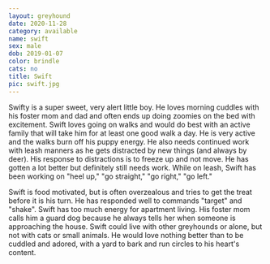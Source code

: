 ```yaml
---
layout: greyhound
date: 2020-11-28
category: available
name: swift
sex: male
dob: 2019-01-07
color: brindle
cats: no
title: Swift
pic: swift.jpg
---
```

Swifty is a super sweet, very alert little boy. He loves morning cuddles with his foster mom and dad and often ends up doing zoomies on the bed with excitement. Swift loves going on walks and would do best with an active family that will take him for at least one good walk a day. He is very active and the walks burn off his puppy energy. He also needs continued work with leash manners as he gets distracted by new things (and always by deer). His response to distractions is to freeze up and not move. He has gotten a lot better but definitely still needs work. While on leash, Swift has been working on "heel up," "go straight," "go right," "go left."

Swift is food motivated, but is often overzealous and tries to get the treat before it is his turn. He has responded well to commands "target" and "shake".  Swift has too much energy for apartment living. His foster mom calls him a guard dog because he always tells her when someone is approaching the house. Swift could live with other greyhounds or alone, but not with cats or small animals.  He would love nothing better than to be cuddled and adored, with a yard to bark and run circles to his heart's content.
